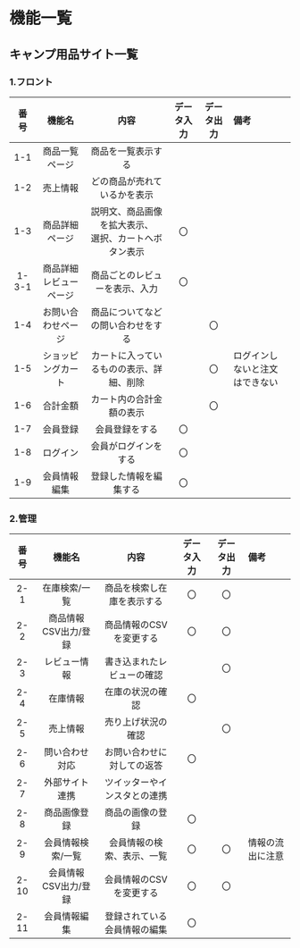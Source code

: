 # 機能一覧
## キャンプ用品サイト一覧
### 1.フロント
|番号|機能名|内容|データ入力|データ出力|備考|
|:---:|:---:|:---:|:---:|:---:|:---|
|1-1|商品一覧ページ|商品を一覧表示する||||
|1-2|売上情報|どの商品が売れているかを表示||||
|1-3|商品詳細ページ|説明文、商品画像を拡大表示、<br>選択、カートへボタン表示|〇|||
|1-3-1|商品詳細レビューページ|商品ごとのレビューを表示、入力|〇|||
|1-4|お問い合わせページ|商品についてなどの問い合わせをする||〇||
|1-5|ショッピングカート|カートに入っているものの表示、詳細、削除||〇|ログインしないと注文はできない|
|1-6|合計金額|カート内の合計金額の表示||〇||
|1-7|会員登録|会員登録をする|〇|||
|1-8|ログイン|会員がログインをする|〇|||
|1-9|会員情報編集|登録した情報を編集する|〇|||
### 2.管理
|番号|機能名|内容|データ入力|データ出力|備考|
|:---:|:---:|:---:|:---:|:---:|:---|
|2-1|在庫検索/一覧|商品を検索し在庫を表示する|〇|〇||
|2-2|商品情報CSV出力/登録|商品情報のCSVを変更する|〇|〇||
|2-3|レビュー情報|書き込まれたレビューの確認||〇||
|2-4|在庫情報|在庫の状況の確認|〇|||
|2-5|売上情報|売り上げ状況の確認||〇||
|2-6|問い合わせ対応|お問い合わせに対しての返答|〇|||
|2-7|外部サイト連携|ツイッターやインスタとの連携||||
|2-8|商品画像登録|商品の画像の登録|〇|||
|2-9|会員情報検索/一覧|会員情報の検索、表示、一覧|〇|〇|情報の流出に注意|
|2-10|会員情報CSV出力/登録|会員情報のCSVを変更する|〇|〇||
|2-11|会員情報編集|登録されている会員情報の編集|〇|||
